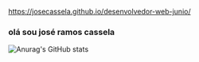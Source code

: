  https://josecassela.github.io/desenvolvedor-web-junio/

### olá sou josé ramos cassela

![Anurag's GitHub stats](https://github-readme-stats.vercel.app/api?username=josecassela)
